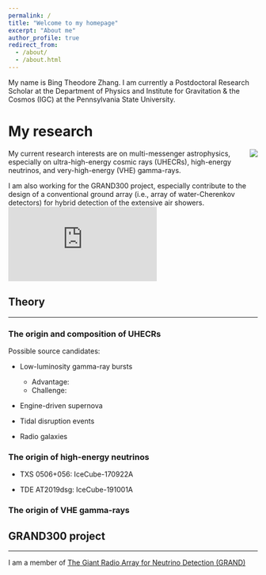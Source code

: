 ```yaml
---
permalink: /
title: "Welcome to my homepage"
excerpt: "About me"
author_profile: true
redirect_from: 
  - /about/
  - /about.html
---
```



My name is Bing Theodore Zhang. I am currently a Postdoctoral Research Scholar at the Department of Physics and Institute for Gravitation & the Cosmos (IGC) at the Pennsylvania State University.

My research 
======

<!--![btz](https://btheodorezhang.github.io/files/Multi_messenger_propagation.pdf)-->
<img style="float: right;" src = "https://btheodorezhang.github.io/files/Multi_messenger_propagation.pdf">
My current research interests are on multi-messenger astrophysics, especially on ultra-high-energy cosmic rays (UHECRs), high-energy neutrinos, and very-high-energy (VHE) gamma-rays.

I am also working for the GRAND300 project, especially contribute to the design of a conventional ground array (i.e., array of water-Cherenkov detectors) for hybrid detection of the extensive air showers. 
![btz](https://btheodorezhang.github.io/files/grand_det_principle.pdf)

## Theory
------

### The origin and composition of UHECRs 

Possible source candidates:
* Low-luminosity gamma-ray bursts
  * Advantage:
  * Challenge:

* Engine-driven supernova

* Tidal disruption events

* Radio galaxies

### The origin of high-energy neutrinos 

* TXS 0506+056: IceCube-170922A

* TDE AT2019dsg: IceCube-191001A

### The origin of VHE gamma-rays


## GRAND300 project
------
I am a member of [The Giant Radio Array for Neutrino Detection (GRAND)](https://grand.cnrs.fr)
